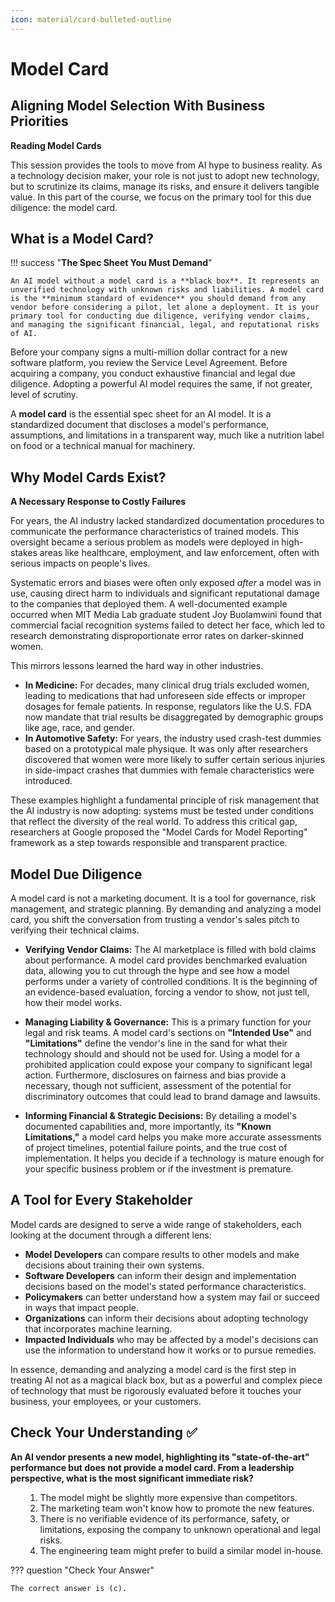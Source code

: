 ```yaml
---
icon: material/card-bulleted-outline
---
```

# Model Card

## Aligning Model Selection With Business Priorities
**Reading Model Cards**

This session provides the tools to move from AI hype to business reality. As a technology decision maker, your role is not just to adopt new technology, but to scrutinize its claims, manage its risks, and ensure it delivers tangible value. In this part of the course, we focus on the primary tool for this due diligence: the model card.

## What is a Model Card?

!!! success "**The Spec Sheet You Must Demand**"

    An AI model without a model card is a **black box**. It represents an unverified technology with unknown risks and liabilities. A model card is the **minimum standard of evidence** you should demand from any vendor before considering a pilot, let alone a deployment. It is your primary tool for conducting due diligence, verifying vendor claims, and managing the significant financial, legal, and reputational risks of AI.


Before your company signs a multi-million dollar contract for a new software platform, you review the Service Level Agreement. Before acquiring a company, you conduct exhaustive financial and legal due diligence. Adopting a powerful AI model requires the same, if not greater, level of scrutiny.

A **model card** is the essential spec sheet for an AI model. It is a standardized document that discloses a model's performance, assumptions, and limitations in a transparent way, much like a nutrition label on food or a technical manual for machinery.

## Why Model Cards Exist? 
**A Necessary Response to Costly Failures**

For years, the AI industry lacked standardized documentation procedures to communicate the performance characteristics of trained models. This oversight became a serious problem as models were deployed in high-stakes areas like healthcare, employment, and law enforcement, often with serious impacts on people's lives.

Systematic errors and biases were often only exposed *after* a model was in use, causing direct harm to individuals and significant reputational damage to the companies that deployed them. A well-documented example occurred when MIT Media Lab graduate student Joy Buolamwini found that commercial facial recognition systems failed to detect her face, which led to research demonstrating disproportionate error rates on darker-skinned women.

This mirrors lessons learned the hard way in other industries.

* **In Medicine:** For decades, many clinical drug trials excluded women, leading to medications that had unforeseen side effects or improper dosages for female patients. In response, regulators like the U.S. FDA now mandate that trial results be disaggregated by demographic groups like age, race, and gender.
* **In Automotive Safety:** For years, the industry used crash-test dummies based on a prototypical male physique. It was only after researchers discovered that women were more likely to suffer certain serious injuries in side-impact crashes that dummies with female characteristics were introduced.

These examples highlight a fundamental principle of risk management that the AI industry is now adopting: systems must be tested under conditions that reflect the diversity of the real world. To address this critical gap, researchers at Google proposed the "Model Cards for Model Reporting" framework as a step towards responsible and transparent practice.

## Model Due Diligence

A model card is not a marketing document. It is a tool for governance, risk management, and strategic planning. By demanding and analyzing a model card, you shift the conversation from trusting a vendor's sales pitch to verifying their technical claims.

* **Verifying Vendor Claims:** The AI marketplace is filled with bold claims about performance. A model card provides benchmarked evaluation data, allowing you to cut through the hype and see how a model performs under a variety of controlled conditions. It is the beginning of an evidence-based evaluation, forcing a vendor to show, not just tell, how their model works.

* **Managing Liability & Governance:** This is a primary function for your legal and risk teams. A model card's sections on **"Intended Use"** and **"Limitations"** define the vendor's line in the sand for what their technology should and should not be used for. Using a model for a prohibited application could expose your company to significant legal action. Furthermore, disclosures on fairness and bias provide a necessary, though not sufficient, assessment of the potential for discriminatory outcomes that could lead to brand damage and lawsuits.

* **Informing Financial & Strategic Decisions:** By detailing a model's documented capabilities and, more importantly, its **"Known Limitations,"** a model card helps you make more accurate assessments of project timelines, potential failure points, and the true cost of implementation. It helps you decide if a technology is mature enough for your specific business problem or if the investment is premature.

## A Tool for Every Stakeholder

Model cards are designed to serve a wide range of stakeholders, each looking at the document through a different lens:

* **Model Developers** can compare results to other models and make decisions about training their own systems.
* **Software Developers** can inform their design and implementation decisions based on the model's stated performance characteristics.
* **Policymakers** can better understand how a system may fail or succeed in ways that impact people.
* **Organizations** can inform their decisions about adopting technology that incorporates machine learning.
* **Impacted Individuals** who may be affected by a model's decisions can use the information to understand how it works or to pursue remedies.

In essence, demanding and analyzing a model card is the first step in treating AI not as a magical black box, but as a powerful and complex piece of technology that must be rigorously evaluated before it touches your business, your employees, or your customers.

## Check Your Understanding ✅ 

**An AI vendor presents a new model, highlighting its "state-of-the-art" performance but does not provide a model card. From a leadership perspective, what is the most significant immediate risk?**

<ol type="a" markdown>

1. The model might be slightly more expensive than competitors.
1. The marketing team won't know how to promote the new features.
1. There is no verifiable evidence of its performance, safety, or limitations, exposing the company to unknown operational and legal risks.
1. The engineering team might prefer to build a similar model in-house.
</ol>

??? question "Check Your Answer"

    The correct answer is (c).

